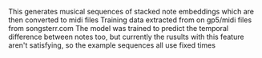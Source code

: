 This generates musical sequences of stacked note embeddings which are then converted to midi files
Training data extracted from on gp5/midi files from songsterr.com
The model was trained to predict the temporal difference between notes too, but currently the rusults with this feature aren't satisfying, so the example sequences all use fixed times
